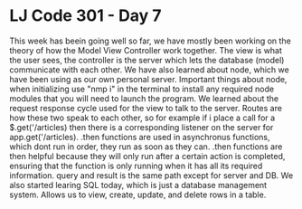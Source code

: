 # LJ Code 301 - Day 7

This week has beein going well so far, we have mostly been working on the theory of how the Model View Controller work together. The view is what the user sees, the controller is the server which lets the database (model) communicate with each other. We have also learned about node, which we have been using as our own personal server. Important things about node, when initializing use "nmp i" in the terminal to install any required node modules that you will need to launch the program. 
We learned about the request response cycle used for the view to talk to the server. Routes are how these two speak to each other, so for example if i place a call for a $.get('/articles) then there is a corresponding listener on the server for app.get('/articles). 
.then functions are used in asynchronus functions, which dont run in order, they run as soon as they can. .then functions are then helpful because they will only run after a certain action is completed, ensuring that the function is only running when it has all its required information. 
query and result is the same path except for server and DB. 
We also started learing SQL today, which is just a database management system. Allows us to view, create, update, and delete rows in a table. 